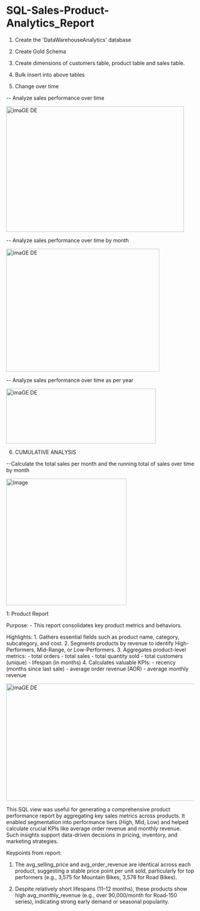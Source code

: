 # SQL-Sales-Product-Analytics_Report

1) Create the 'DataWarehouseAnalytics' database

2) Create Gold Schema
   
3) Create dimensions of customers table, product table and sales table.

4) Bulk insert into above tables

5) Change over time

-- Analyze sales performance over time

<img width="476" height="335" alt="imaGE DE" src="https://github.com/user-attachments/assets/b70d4b45-54b4-47c4-a3cc-41fc3023e8fc" />


-- Analyze sales performance over time by month

<img width="410" height="328" alt="imaGE DE" src="https://github.com/user-attachments/assets/6bc397fc-b626-49a9-904c-db096dcfe7d4" />


-- Analyze sales performance over time as per year

<img width="401" height="147" alt="imaGE DE" src="https://github.com/user-attachments/assets/3df38693-cd19-422c-99db-7e6d64cdab01" />

6) CUMULATIVE ANALYSIS
   
--Calculate the total sales per month and the running total of sales over time by month

<img width="322" height="338" alt="image" src="https://github.com/user-attachments/assets/fdf8b62c-7db0-45bf-976b-704f64a145e1" />











1: Product Report

Purpose:
    - This report consolidates key product metrics and behaviors.

Highlights:
    1. Gathers essential fields such as product name, category, subcategory, and cost.
    2. Segments products by revenue to identify High-Performers, Mid-Range, or Low-Performers.
    3. Aggregates product-level metrics:
       - total orders
       - total sales
       - total quantity sold
       - total customers (unique)
       - lifespan (in months)
    4. Calculates valuable KPIs:
       - recency (months since last sale)
       - average order revenue (AOR)
       - average monthly revenue


<img width="1587" height="313" alt="imaGE DE" src="https://github.com/user-attachments/assets/edab7be5-6b79-42ee-a0a8-64ad51024380" />

This SQL view was useful for generating a comprehensive product performance report by aggregating key sales metrics across products. It enabled segmentation into performance tiers (High, Mid, Low) and helped calculate crucial KPIs like average order revenue and monthly revenue. Such insights support data-driven decisions in pricing, inventory, and marketing strategies.

Keypoints from report:

1) The avg_selling_price and avg_order_revenue are identical across each product, suggesting a stable price point per unit sold, particularly for top performers (e.g., 3,575 for Mountain Bikes, 3,578 for Road Bikes).

2) Despite relatively short lifespans (11–12 months), these products show high avg_monthly_revenue (e.g., over 90,000/month for Road-150 series), indicating strong early demand or seasonal popularity.










